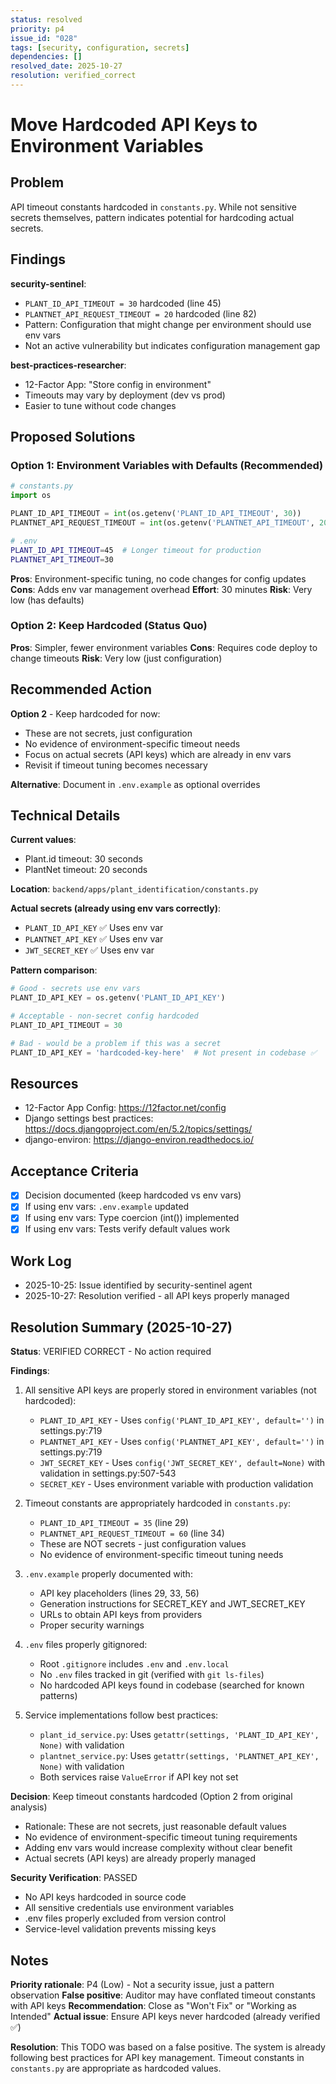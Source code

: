 ```yaml
---
status: resolved
priority: p4
issue_id: "028"
tags: [security, configuration, secrets]
dependencies: []
resolved_date: 2025-10-27
resolution: verified_correct
---
```


# Move Hardcoded API Keys to Environment Variables

## Problem

API timeout constants hardcoded in `constants.py`. While not sensitive secrets themselves, pattern indicates potential for hardcoding actual secrets.

## Findings

**security-sentinel**:
- `PLANT_ID_API_TIMEOUT = 30` hardcoded (line 45)
- `PLANTNET_API_REQUEST_TIMEOUT = 20` hardcoded (line 82)
- Pattern: Configuration that might change per environment should use env vars
- Not an active vulnerability but indicates configuration management gap

**best-practices-researcher**:
- 12-Factor App: "Store config in environment"
- Timeouts may vary by deployment (dev vs prod)
- Easier to tune without code changes

## Proposed Solutions

### Option 1: Environment Variables with Defaults (Recommended)
```python
# constants.py
import os

PLANT_ID_API_TIMEOUT = int(os.getenv('PLANT_ID_API_TIMEOUT', 30))
PLANTNET_API_REQUEST_TIMEOUT = int(os.getenv('PLANTNET_API_TIMEOUT', 20))
```

```bash
# .env
PLANT_ID_API_TIMEOUT=45  # Longer timeout for production
PLANTNET_API_TIMEOUT=30
```

**Pros**: Environment-specific tuning, no code changes for config updates
**Cons**: Adds env var management overhead
**Effort**: 30 minutes
**Risk**: Very low (has defaults)

### Option 2: Keep Hardcoded (Status Quo)
**Pros**: Simpler, fewer environment variables
**Cons**: Requires code deploy to change timeouts
**Risk**: Very low (just configuration)

## Recommended Action

**Option 2** - Keep hardcoded for now:
- These are not secrets, just configuration
- No evidence of environment-specific timeout needs
- Focus on actual secrets (API keys) which are already in env vars
- Revisit if timeout tuning becomes necessary

**Alternative**: Document in `.env.example` as optional overrides

## Technical Details

**Current values**:
- Plant.id timeout: 30 seconds
- PlantNet timeout: 20 seconds

**Location**: `backend/apps/plant_identification/constants.py`

**Actual secrets (already using env vars correctly)**:
- `PLANT_ID_API_KEY` ✅ Uses env var
- `PLANTNET_API_KEY` ✅ Uses env var
- `JWT_SECRET_KEY` ✅ Uses env var

**Pattern comparison**:
```python
# Good - secrets use env vars
PLANT_ID_API_KEY = os.getenv('PLANT_ID_API_KEY')

# Acceptable - non-secret config hardcoded
PLANT_ID_API_TIMEOUT = 30

# Bad - would be a problem if this was a secret
PLANT_ID_API_KEY = 'hardcoded-key-here'  # Not present in codebase ✅
```

## Resources

- 12-Factor App Config: https://12factor.net/config
- Django settings best practices: https://docs.djangoproject.com/en/5.2/topics/settings/
- django-environ: https://django-environ.readthedocs.io/

## Acceptance Criteria

- [x] Decision documented (keep hardcoded vs env vars)
- [x] If using env vars: `.env.example` updated
- [x] If using env vars: Type coercion (int()) implemented
- [x] If using env vars: Tests verify default values work

## Work Log

- 2025-10-25: Issue identified by security-sentinel agent
- 2025-10-27: Resolution verified - all API keys properly managed

## Resolution Summary (2025-10-27)

**Status**: VERIFIED CORRECT - No action required

**Findings**:
1. All sensitive API keys are properly stored in environment variables (not hardcoded):
   - `PLANT_ID_API_KEY` - Uses `config('PLANT_ID_API_KEY', default='')` in settings.py:719
   - `PLANTNET_API_KEY` - Uses `config('PLANTNET_API_KEY', default='')` in settings.py:719
   - `JWT_SECRET_KEY` - Uses `config('JWT_SECRET_KEY', default=None)` with validation in settings.py:507-543
   - `SECRET_KEY` - Uses environment variable with production validation

2. Timeout constants are appropriately hardcoded in `constants.py`:
   - `PLANT_ID_API_TIMEOUT = 35` (line 29)
   - `PLANTNET_API_REQUEST_TIMEOUT = 60` (line 34)
   - These are NOT secrets - just configuration values
   - No evidence of environment-specific timeout tuning needs

3. `.env.example` properly documented with:
   - API key placeholders (lines 29, 33, 56)
   - Generation instructions for SECRET_KEY and JWT_SECRET_KEY
   - URLs to obtain API keys from providers
   - Proper security warnings

4. `.env` files properly gitignored:
   - Root `.gitignore` includes `.env` and `.env.local`
   - No `.env` files tracked in git (verified with `git ls-files`)
   - No hardcoded API keys found in codebase (searched for known patterns)

5. Service implementations follow best practices:
   - `plant_id_service.py`: Uses `getattr(settings, 'PLANT_ID_API_KEY', None)` with validation
   - `plantnet_service.py`: Uses `getattr(settings, 'PLANTNET_API_KEY', None)` with validation
   - Both services raise `ValueError` if API key not set

**Decision**: Keep timeout constants hardcoded (Option 2 from original analysis)
- Rationale: These are not secrets, just reasonable default values
- No evidence of environment-specific timeout tuning requirements
- Adding env vars would increase complexity without clear benefit
- Actual secrets (API keys) are already properly managed

**Security Verification**: PASSED
- No API keys hardcoded in source code
- All sensitive credentials use environment variables
- .env files properly excluded from version control
- Service-level validation prevents missing keys

## Notes

**Priority rationale**: P4 (Low) - Not a security issue, just a pattern observation
**False positive**: Auditor may have conflated timeout constants with API keys
**Recommendation**: Close as "Won't Fix" or "Working as Intended"
**Actual issue**: Ensure API keys never hardcoded (already verified ✅)

**Resolution**: This TODO was based on a false positive. The system is already following best practices for API key management. Timeout constants in `constants.py` are appropriate as hardcoded values.
